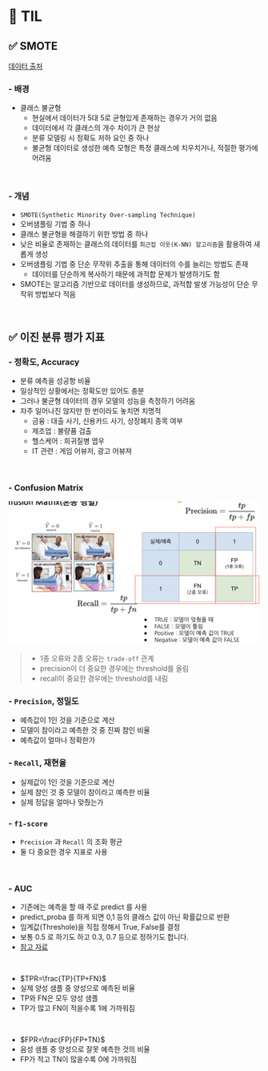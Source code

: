# 🦁 TIL

## ✅ SMOTE

[데이터 출처](https://www.kaggle.com/datasets/mlg-ulb/creditcardfraud)

### - 배경
* 클래스 불균형
  * 현실에서 데이터가 5대 5로 균형있게 존재하는 경우가 거의 없음 
  * 데이터에서 각 클래스의 개수 차이가 큰 현상
  * 분류 모델링 시 정확도 저하 요인 중 하나
  * 불균형 데이터로 생성한 예측 모형은 특정 클래스에 치우치거나, 적절한 평가에 어려움

<br>

### - 개념
* `SMOTE(Synthetic Minority Over-sampling Technique)`
* 오버샘플링 기법 중 하나
* 클래스 불균형을 해결하기 위한 방법 중 하나 
* 낮은 비율로 존재하는 클래스의 데이터를 `최근접 이웃(K-NN) 알고리즘`을 활용하여 새롭게 생성
* 오버샘플링 기법 중 단순 무작위 추출을 통해 데이터의 수를 늘리는 방법도 존재
  * 데이터를 단순하게 복사하기 때문에 과적합 문제가 발생하기도 함
* SMOTE는 알고리즘 기반으로 데이터를 생성하므로, 과적합 발생 가능성이 단순 무작위 방법보다 적음


<br>

## ✅ 이진 분류 평가 지표
### - 정확도, Accuracy
* 분류 예측을 성공항 비율
* 일상적인 상황에서는 정확도만 있어도 충분
* 그러나 불균형 데이터의 경우 모델의 성능을 측정하기 어려움
* 자주 일어나진 않지만 한 번이라도 놓치면 치명적
  * 금융 : 대출 사기, 신용카드 사기, 상장폐지 종목 여부
  * 제조업 : 불량품 검출
  * 헬스케어 : 희귀질병 엽우
  * IT 관련 : 게임 어뷰저, 광고 어뷰져

<br>

### - Confusion Matrix
![](../../img/cf.png)
> * 1종 오류와 2종 오류는 `trade-off` 관계
> * precision이 더 중요한 경우에는 threshold를 올림
> * recall이 중요한 경우에는 threshold를 내림
### - `Precision`, 정밀도
* 예측값이 1인 것을 기준으로 계산
* 모델이 참이라고 예측한 것 중 진짜 참인 비율
* 예측값이 얼마나 정확한가
### - `Recall`, 재현율
* 실제값이 1인 것을 기준으로 계산
* 실제 참인 것 중 모델이 참이라고 예측한 비율
* 실제 정답을 얼마나 맞췄는가
### - `f1-score`
* `Precision` 과 `Recall` 의 조화 평균
* 둘 다 중요한 경우 지표로 사용


<br>

### - AUC
* 기존에는 예측을 할 때 주로 predict 를 사용
* predict_proba 를 하게 되면 0,1 등의 클래스 값이 아닌 확률값으로 반환
* 임계값(Threshole)을 직접 정해서 True, False를 결정
* 보통 0.5 로 하기도 하고 0.3, 0.7 등으로 정하기도 합니다.
* [참고 자료](https://angeloyeo.github.io/2020/08/05/ROC.html)
  
<br>

* $TPR=\frac{TP}{TP+FN}$
* 실제 양성 샘플 중 양성으로 예측된 비율
* TP와 FN은 모두 양성 샘플
* TP가 많고 FN이 적을수록 1에 가까워짐

<br>

* $FPR=\frac{FP}{FP+TN}$
* 음성 샘플 중 양성으로 잘못 예측한 것의 비율
* FP가 적고 TN이 많을수록 0에 가까워짐

